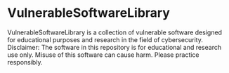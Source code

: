 # VulnerableSoftwareLibrary
VulnerableSoftwareLibrary is a collection of vulnerable software designed for educational purposes and research in the field of cybersecurity.  Disclaimer: The software in this repository is for educational and research use only. Misuse of this software can cause harm. Please practice responsibly.
